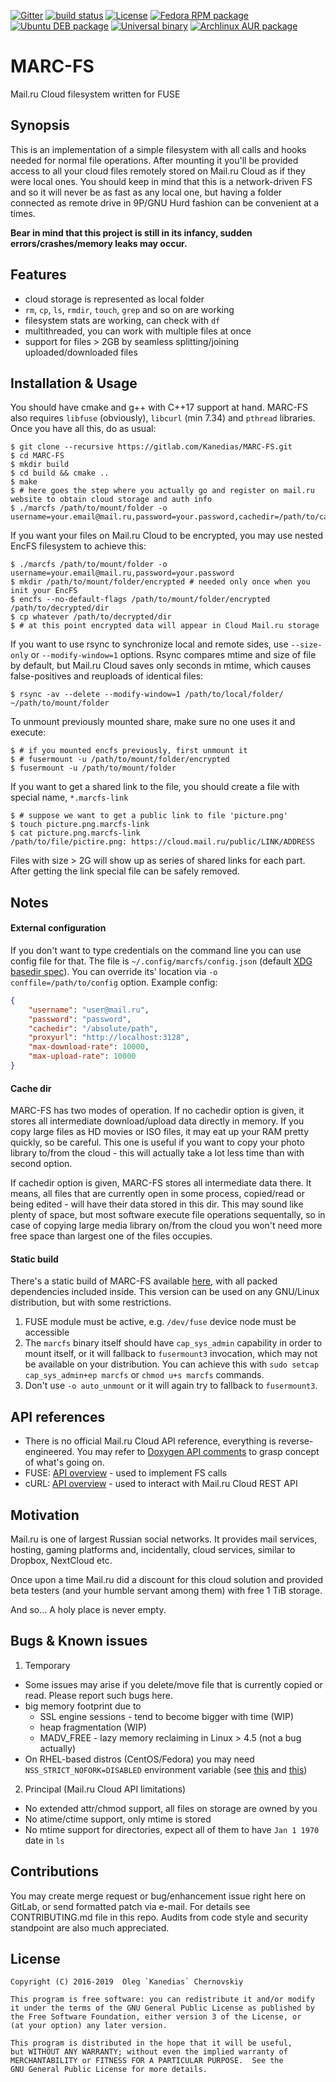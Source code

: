 [![Gitter](https://img.shields.io/gitter/room/MARC-FS/MARC-FS.svg)](https://gitter.im/MARC-FS/Lobby?utm_source=badge&utm_medium=badge&utm_campaign=pr-badge&utm_content=badge)
[![build status](https://gitlab.com/Kanedias/MARC-FS/badges/master/pipeline.svg)](https://gitlab.com/Kanedias/MARC-FS/commits/master)
[![License](https://img.shields.io/aur/license/marcfs-git.svg)](https://www.gnu.org/licenses/gpl-3.0.html)
[![Fedora RPM package](https://img.shields.io/badge/Fedora-RPM-brightgreen.svg)](https://gitlab.com/Kanedias/MARC-FS/-/jobs/artifacts/master/download?job=rpm+package+for+fedora)
[![Ubuntu DEB package](https://img.shields.io/badge/Ubuntu-DEB-brightgreen.svg)](https://gitlab.com/Kanedias/MARC-FS/-/jobs/artifacts/master/download?job=deb+package+for+ubuntu)
[![Universal binary](https://img.shields.io/badge/Universal-ELF-brightgreen.svg)](https://gitlab.com/Kanedias/MARC-FS/-/jobs/artifacts/master/download?job=static+binary+universal+build)
[![Archlinux AUR package](https://img.shields.io/badge/Arch-AUR-brightgreen.svg)](https://gitlab.com/Kanedias/MARC-FS/-/jobs/artifacts/master/download?job=aur+package+for+arch)

MARC-FS
===========
Mail.ru Cloud filesystem written for FUSE

Synopsis
--------
This is an implementation of a simple filesystem with all calls and hooks needed for normal file operations. After mounting it you'll be provided access to all your cloud files remotely stored on Mail.ru Cloud as if they were local ones. You should keep in mind that this is a network-driven FS and so it will never be as fast as any local one, but having a folder connected as remote drive in 9P/GNU Hurd fashion can be convenient at a times.

**Bear in mind that this project is still in its infancy, sudden errors/crashes/memory leaks may occur.**

Features
--------

- cloud storage is represented as local folder
- `rm`, `cp`, `ls`, `rmdir`, `touch`, `grep` and so on are working
- filesystem stats are working, can check with `df`
- multithreaded, you can work with multiple files at once
- support for files > 2GB by seamless splitting/joining uploaded/downloaded files

Installation & Usage
--------------------
You should have cmake and g++ with C++17 support at hand.
MARC-FS also requires `libfuse` (obviously), `libcurl` (min 7.34) and `pthread` libraries. Once you have all this, do as usual:

    $ git clone --recursive https://gitlab.com/Kanedias/MARC-FS.git
    $ cd MARC-FS
    $ mkdir build
    $ cd build && cmake ..
    $ make
    $ # here goes the step where you actually go and register on mail.ru website to obtain cloud storage and auth info
    $ ./marcfs /path/to/mount/folder -o username=your.email@mail.ru,password=your.password,cachedir=/path/to/cache

If you want your files on Mail.ru Cloud to be encrypted, you may use nested EncFS filesystem to achieve this:

    $ ./marcfs /path/to/mount/folder -o username=your.email@mail.ru,password=your.password
    $ mkdir /path/to/mount/folder/encrypted # needed only once when you init your EncFS
    $ encfs --no-default-flags /path/to/mount/folder/encrypted /path/to/decrypted/dir
    $ cp whatever /path/to/decrypted/dir
    $ # at this point encrypted data will appear in Cloud Mail.ru storage

If you want to use rsync to synchronize local and remote sides, use `--size-only` or `--modify-window=1` options. 
Rsync compares mtime and size of file by default, but Mail.ru Cloud saves only seconds in mtime, 
which causes false-positives and reuploads of identical files:

    $ rsync -av --delete --modify-window=1 /path/to/local/folder/ ~/path/to/mount/folder

To unmount previously mounted share, make sure no one uses it and execute:

    $ # if you mounted encfs previously, first unmount it
    $ # fusermount -u /path/to/mount/folder/encrypted
    $ fusermount -u /path/to/mount/folder

If you want to get a shared link to the file, you should create a file with special name, `*.marcfs-link`

    $ # suppose we want to get a public link to file 'picture.png'
    $ touch picture.png.marcfs-link
    $ cat picture.png.marcfs-link
    /path/to/file/pictire.png: https://cloud.mail.ru/public/LINK/ADDRESS

Files with size > 2G will show up as series of shared links for each part. 
After getting the link special file can be safely removed.

Notes
-----

#### External configuration ####

If you don't want to type credentials on the command line you can use config file for that.
The file is `~/.config/marcfs/config.json` (default [XDG basedir spec](https://standards.freedesktop.org/basedir-spec/basedir-spec-latest.html)).
You can override its' location via `-o conffile=/path/to/config` option. Example config:

```json
{
    "username": "user@mail.ru",
    "password": "password",
    "cachedir": "/absolute/path",
    "proxyurl": "http://localhost:3128",
    "max-download-rate": 10000,
    "max-upload-rate": 10000
}
```

#### Cache dir ####

MARC-FS has two modes of operation. If no cachedir option is given, it stores all intermediate download/upload 
data directly in memory. If you copy large files as HD movies or ISO files, it may eat up your RAM pretty quickly,
so be careful. This one is useful if you want to copy your photo library to/from the cloud - this will actually take
a lot less time than with second option.

If cachedir option is given, MARC-FS stores all intermediate data there. It means, all files that are currently open
in some process, copied/read or being edited - will have their data stored in this dir. This may sound like plenty 
of space, but most software execute file operations sequentally, so in case of copying large media library on/from 
the cloud you won't need more free space than largest one of the files occupies.

#### Static build ####

There's a static build of MARC-FS available [here](https://gitlab.com/Kanedias/MARC-FS/-/jobs/artifacts/master/download?job=static+binary+universal+build), with all packed dependencies included inside.
This version can be used on any GNU/Linux distribution, but with some restrictions.

1. FUSE module must be active, e.g. `/dev/fuse` device node must be accessible
2. The `marcfs` binary itself should have `cap_sys_admin` capability in order to mount itself,
   or it will fallback to `fusermount3` invocation, which may not be available on your distribution.
   You can achieve this with `sudo setcap cap_sys_admin+ep marcfs` or `chmod u+s marcfs` commands.
3. Don't use `-o auto_unmount` or it will again try to fallback to `fusermount3`.

API references
--------------
- There is no official Mail.ru Cloud API reference, everything is reverse-engineered. You may refer to [Doxygen API comments](https://gitlab.com/Kanedias/MARC-FS/blob/master/marc_api.h) to grasp concept of what's going on.
- FUSE: [API overview](https://www.cs.hmc.edu/~geoff/classes/hmc.cs135.201109/homework/fuse/fuse_doc.html) - used to implement FS calls
- cURL: [API overview](https://curl.haxx.se/docs/) - used to interact with Mail.ru Cloud REST API

Motivation
----------
Mail.ru is one of largest Russian social networks. It provides mail services, hosting, gaming platforms and, incidentally, cloud services, similar to Dropbox, NextCloud etc.

Once upon a time Mail.ru did a discount for this cloud solution and provided beta testers (and your humble servant among them) with free 1 TiB storage.

And so... A holy place is never empty.

Bugs & Known issues
-------------------
1. Temporary
  - Some issues may arise if you delete/move file that is currently copied or read. Please report such bugs here.
  - big memory footprint due to 
      - SSL engine sessions - tend to become bigger with time (WIP)
      - heap fragmentation (WIP)
      - MADV_FREE - lazy memory reclaiming in Linux > 4.5 (not a bug actually)
  - On RHEL-based distros (CentOS/Fedora) you may need `NSS_STRICT_NOFORK=DISABLED` environment variable (see [this](https://gitlab.com/Kanedias/MARC-FS/issues/6) and [this](https://bugzilla.redhat.com/show_bug.cgi?id=1317691))
2. Principal (Mail.ru Cloud API limitations)
  - No extended attr/chmod support, all files on storage are owned by you
  - No atime/ctime support, only mtime is stored
  - No mtime support for directories, expect all of them to have `Jan 1 1970` date in `ls`

Contributions
------------
You may create merge request or bug/enhancement issue right here on GitLab, or send formatted patch via e-mail. For details see CONTRIBUTING.md file in this repo. 
Audits from code style and security standpoint are also much appreciated.

License
-------

    Copyright (C) 2016-2019  Oleg `Kanedias` Chernovskiy

    This program is free software: you can redistribute it and/or modify
    it under the terms of the GNU General Public License as published by
    the Free Software Foundation, either version 3 of the License, or
    (at your option) any later version.

    This program is distributed in the hope that it will be useful,
    but WITHOUT ANY WARRANTY; without even the implied warranty of
    MERCHANTABILITY or FITNESS FOR A PARTICULAR PURPOSE.  See the
    GNU General Public License for more details.

